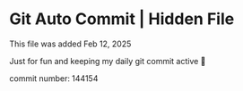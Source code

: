 # Git Auto Commit | Hidden File

This file was added Feb 12, 2025

Just for fun and keeping my daily git commit active 🤪

commit number: 144154
